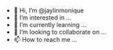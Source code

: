 - 👋 Hi, I’m @jaylinmonique
- 👀 I’m interested in ...
- 🌱 I’m currently learning ...
- 💞️ I’m looking to collaborate on ...
- 📫 How to reach me ...

<!---
jaylinmonique/jaylinmonique is a ✨ special ✨ repository because its `README.md` (this file) appears on your GitHub profile.
You can click the Preview link to take a look at your changes.
--->
